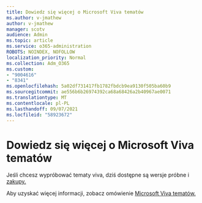 ```yaml
---
title: Dowiedz się więcej o Microsoft Viva tematów
ms.author: v-jmathew
author: v-jmathew
manager: scotv
audience: Admin
ms.topic: article
ms.service: o365-administration
ROBOTS: NOINDEX, NOFOLLOW
localization_priority: Normal
ms.collection: Adm_O365
ms.custom:
- "9004616"
- "8341"
ms.openlocfilehash: 5a02df731417fb1782fbdcb9ea9130f505ba60b9
ms.sourcegitcommit: ae556b6b26974392ca68a68426a2b40967ae0071
ms.translationtype: MT
ms.contentlocale: pl-PL
ms.lasthandoff: 09/07/2021
ms.locfileid: "58923672"
---
```

# <a name="learn-more-about-microsoft-viva-topics"></a>Dowiedz się więcej o Microsoft Viva tematów

Jeśli chcesz wypróbować tematy viva, dziś dostępne są wersje próbne i [zakupy.](https://aka.ms/BuyVivaTopics) 

Aby uzyskać więcej informacji, zobacz omówienie [Microsoft Viva tematów.](https://docs.microsoft.com/microsoft-365/knowledge/topic-experiences-overview) 
